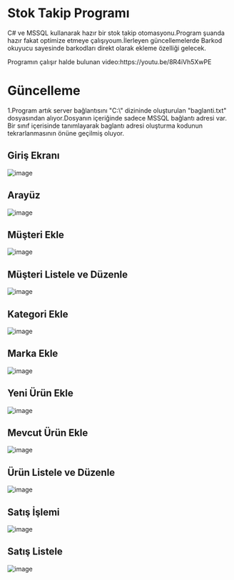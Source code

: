 # Stok Takip Programı

<p>C# ve MSSQL kullanarak hazır bir stok takip otomasyonu.Program şuanda hazır fakat optimize etmeye çalışıyoum.İlerleyen güncellemelerde Barkod okuyucu sayesinde barkodları direkt olarak ekleme özelliği gelecek.</p>
<p>Programın çalışır halde bulunan video:https://youtu.be/8R4iVh5XwPE
 
# Güncelleme
<p>  1.Program artık server bağlantısını "C:\" dizininde oluşturulan "baglanti.txt" dosyasından alıyor.Dosyanın içeriğinde sadece MSSQL bağlantı adresi var. Bir sınıf içerisinde tanımlayarak baglantı adresi oluşturma kodunun tekrarlanmasının önüne geçilmiş oluyor. </p>


## Giriş Ekranı
![image](https://github.com/EnginBolatt/stokTakip/blob/main/ekranFotograflari/girisEkrani.png)

## Arayüz
![image](https://github.com/EnginBolatt/stokTakip/blob/main/ekranFotograflari/Lobi1.jpg)

## Müşteri Ekle
![image](https://github.com/EnginBolatt/stokTakip/blob/main/ekranFotograflari/musteriEkle.png)

## Müşteri Listele ve Düzenle
![image](https://github.com/EnginBolatt/stokTakip/blob/main/ekranFotograflari/musteriListele.png)

## Kategori Ekle
![image](https://github.com/EnginBolatt/stokTakip/blob/main/ekranFotograflari/kategoriEkle.png)

## Marka Ekle
![image](https://github.com/EnginBolatt/stokTakip/blob/main/ekranFotograflari/markaEkle.png)

## Yeni Ürün Ekle
![image](https://github.com/EnginBolatt/stokTakip/blob/main/ekranFotograflari/urunEkle.png)

## Mevcut Ürün Ekle
![image](https://github.com/EnginBolatt/stokTakip/blob/main/ekranFotograflari/mevcutUrunEkle.png)

## Ürün Listele ve Düzenle
![image](https://github.com/EnginBolatt/stokTakip/blob/main/ekranFotograflari/urunListeleme.png)

## Satış İşlemi
![image](https://github.com/EnginBolatt/stokTakip/blob/main/ekranFotograflari/satisSayfasis.png)

## Satış Listele
![image](https://github.com/EnginBolatt/stokTakip/blob/main/ekranFotograflari/satisListele.png)
